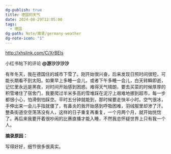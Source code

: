 ```yaml
---
dg-publish: true
title: 德国的天气
date: 2024-08-29T12:05:00
tags:
  - 德国
dg-path: Note/摘录/germany-weather
dg-note-icon: "1"
---
```

 http://xhslink.com/C/XrBEls

小红书帖下的评论 **@游沙沙沙沙**


有年冬天，我在德国住的城市下雪了。刚开始很兴奋，后来发现日照时间很短，可能长期看不到太阳。如果早上多睡一会儿，或者下午多睡一会儿，白天转瞬即逝，记忆里永远是黑夜，对时间开始感到困惑。难得天气晴朗，要去买菜的时候厚厚的积雪堵住了宿舍门，我要爬过半米多高的雪堆踩在泥泞上艰难地挪到超市，每一步都很小心，怕滑倒怕踩空。平时五分钟就能到，那时候要走快半小时。空气很冰，手伸出来一会儿手指就僵了，有鼻炎的我开始感到呼吸困难，羽绒服里却渗了汗。整条街道空空荡荡没有人，这样的日子重复再重复，一个月两个月，就开始恍惚了。再后来我要开着很吵闹的比赛直播才能入睡，不然我总怀疑世界上只有我一个人。

**摘录原因：**

写得好好，细节很多很真实。